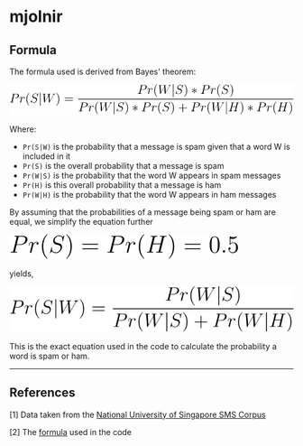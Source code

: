 # mjolnir

## Formula

The formula used is derived from Bayes' theorem:

![Full equation](assets/fullEq.svg)

Where:

- `Pr(S|W)` is the probability that a message is spam given that a word W is included in it
- `Pr(S)` is the overall probability that a message is spam
- `Pr(W|S)` is the probability that the word W appears in spam messages
- `Pr(H)` is this overall probability that a message is ham
- `Pr(W|H)` is the probability that the word W appears in ham messages

By assuming that the probabilities of a message being spam or ham are equal, we simplify the equation further

![Assumptions](assets/assumptions.svg)

yields,

![Reduced Equation](assets/reducedEq.svg)

This is the exact equation used in the code to calculate the probability a word is spam or ham.

---

## References

[1] Data taken from the [National University of Singapore SMS Corpus](https://scholarbank.nus.edu.sg/handle/10635/137343)

[2] The [formula](https://en.wikipedia.org/wiki/Naive_Bayes_spam_filtering#Mathematical_foundation) used in the code
